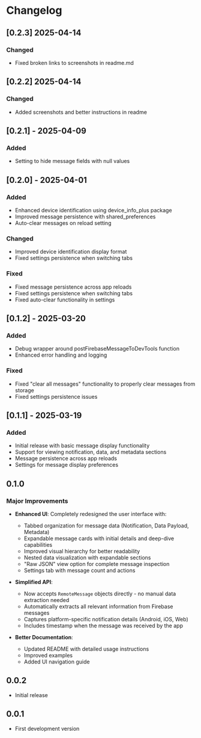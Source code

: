 # Changelog
## [0.2.3] 2025-04-14

### Changed
- Fixed broken links to screenshots in readme.md

## [0.2.2] 2025-04-14

### Changed
- Added screenshots and better instructions in readme


## [0.2.1] - 2025-04-09

### Added
- Setting to hide message fields with null values


## [0.2.0] - 2025-04-01

### Added
- Enhanced device identification using device_info_plus package
- Improved message persistence with shared_preferences
- Auto-clear messages on reload setting


### Changed
- Improved device identification display format
- Fixed settings persistence when switching tabs

### Fixed
- Fixed message persistence across app reloads
- Fixed settings persistence when switching tabs
- Fixed auto-clear functionality in settings

## [0.1.2] - 2025-03-20

### Added
- Debug wrapper around postFirebaseMessageToDevTools function
- Enhanced error handling and logging

### Fixed
- Fixed "clear all messages" functionality to properly clear messages from storage
- Fixed settings persistence issues

## [0.1.1] - 2025-03-19

### Added
- Initial release with basic message display functionality
- Support for viewing notification, data, and metadata sections
- Message persistence across app reloads
- Settings for message display preferences

## 0.1.0

### Major Improvements

* **Enhanced UI**: Completely redesigned the user interface with:
  * Tabbed organization for message data (Notification, Data Payload, Metadata)
  * Expandable message cards with initial details and deep-dive capabilities
  * Improved visual hierarchy for better readability
  * Nested data visualization with expandable sections
  * "Raw JSON" view option for complete message inspection
  * Settings tab with message count and actions

* **Simplified API**: 
  * Now accepts `RemoteMessage` objects directly - no manual data extraction needed
  * Automatically extracts all relevant information from Firebase messages
  * Captures platform-specific notification details (Android, iOS, Web)
  * Includes timestamp when the message was received by the app

* **Better Documentation**:
  * Updated README with detailed usage instructions
  * Improved examples
  * Added UI navigation guide

## 0.0.2

* Initial release

## 0.0.1

* First development version
